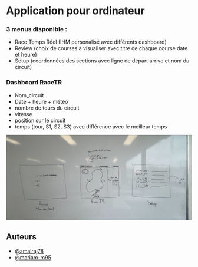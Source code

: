 # Application pour ordinateur

### 3 menus disponible :
- Race Temps Réel (IHM personalisé avec différents dashboard)
- Review (choix de courses à visualiser avec titre de chaque course date et heure)
- Setup (coordonnées des sections avec ligne de départ arrive et nom du circuit)

### Dashboard RaceTR
- Nom_circuit 
- Date + heure + météo
- nombre de tours du circuit
- vitesse
- position sur le circuit
- temps (tour, S1, S2, S3) avec différence avec le meilleur temps


![Texte alternatif](schema_interface.jpeg)

## Auteurs

- [@amalraj78](https://www.github.com/amalraj78)
- [@mariam-m95](https://www.github.com/mariam-m95)

